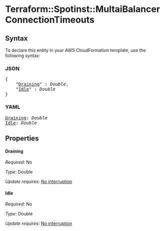 # Terraform::Spotinst::MultaiBalancer ConnectionTimeouts

## Syntax

To declare this entity in your AWS CloudFormation template, use the following syntax:

### JSON

<pre>
{
    "<a href="#draining" title="Draining">Draining</a>" : <i>Double</i>,
    "<a href="#idle" title="Idle">Idle</a>" : <i>Double</i>
}
</pre>

### YAML

<pre>
<a href="#draining" title="Draining">Draining</a>: <i>Double</i>
<a href="#idle" title="Idle">Idle</a>: <i>Double</i>
</pre>

## Properties

#### Draining

_Required_: No

_Type_: Double

_Update requires_: [No interruption](https://docs.aws.amazon.com/AWSCloudFormation/latest/UserGuide/using-cfn-updating-stacks-update-behaviors.html#update-no-interrupt)

#### Idle

_Required_: No

_Type_: Double

_Update requires_: [No interruption](https://docs.aws.amazon.com/AWSCloudFormation/latest/UserGuide/using-cfn-updating-stacks-update-behaviors.html#update-no-interrupt)

